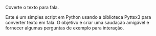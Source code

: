 Coverte o texto para fala.


Este é um simples script em Python usando a biblioteca Pyttsx3 para converter texto em fala. O objetivo é criar uma saudação amigável 
e fornecer algumas perguntas de exemplo para interação.

